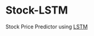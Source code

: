 # Stock-LSTM
Stock Price Predictor using [LSTM](https://en.wikipedia.org/wiki/Long_short-term_memory)
